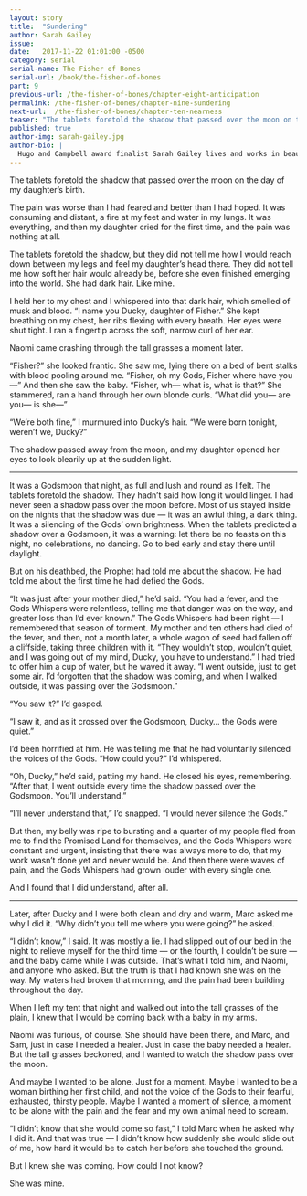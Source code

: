 ```yaml
---
layout: story
title:  "Sundering"
author: Sarah Gailey
issue:
date:   2017-11-22 01:01:00 -0500
category: serial
serial-name: The Fisher of Bones
serial-url: /book/the-fisher-of-bones
part: 9
previous-url: /the-fisher-of-bones/chapter-eight-anticipation
permalink: /the-fisher-of-bones/chapter-nine-sundering
next-url:  /the-fisher-of-bones/chapter-ten-nearness
teaser: "The tablets foretold the shadow that passed over the moon on the day of my daughter’s birth."
published: true
author-img: sarah-gailey.jpg
author-bio: |
  Hugo and Campbell award finalist Sarah Gailey lives and works in beautiful Portland, Oregon. Their nonfiction has been published by _Mashable_ and the _Boston Globe_, and their fiction has been published internationally. They are a regular contributor for _Tor.com_ and _Barnes & Noble_. You can find links to their work at [www.sarahgailey.com](http://www.sarahgailey.com). They tweet [@gaileyfrey](http://twitter.com/gaileyfrey).
---
```


The tablets foretold the shadow that passed over the moon on the day of my daughter’s birth.

The pain was worse than I had feared and better than I had hoped. It was consuming and distant, a fire at my feet and water in my lungs. It was everything, and then my daughter cried for the first time, and the pain was nothing at all.

The tablets foretold the shadow, but they did not tell me how I would reach down between my legs and feel my daughter’s head there. They did not tell me how soft her hair would already be, before she even finished emerging into the world. She had dark hair. Like mine.

I held her to my chest and I whispered into that dark hair, which smelled of musk and blood. “I name you Ducky, daughter of Fisher.” She kept breathing on my chest, her ribs flexing with every breath. Her eyes were shut tight. I ran a fingertip across the soft, narrow curl of her ear.

Naomi came crashing through the tall grasses a moment later.

“Fisher?” she looked frantic. She saw me, lying there on a bed of bent stalks with blood pooling around me. “Fisher, oh my Gods, Fisher where have you—” And then she saw the baby. “Fisher, wh— what is, what is that?” She stammered, ran a hand through her own blonde curls. “What did you— are you— is she—”

“We’re both fine,” I murmured into Ducky’s hair. “We were born tonight, weren’t we, Ducky?”

The shadow passed away from the moon, and my daughter opened her eyes to look blearily up at the sudden light.

----

It was a Godsmoon that night, as full and lush and round as I felt. The tablets foretold the shadow. They hadn’t said how long it would linger. I had never seen a shadow pass over the moon before. Most of us stayed inside on the nights that the shadow was due — it was an awful thing, a dark thing. It was a silencing of the Gods’ own brightness. When the tablets predicted a shadow over a Godsmoon, it was a warning: let there be no feasts on this night, no celebrations, no dancing. Go to bed early and stay there until daylight.

But on his deathbed, the Prophet had told me about the shadow. He had told me about the first time he had defied the Gods.

“It was just after your mother died,” he’d said. “You had a fever, and the Gods Whispers were relentless, telling me that danger was on the way, and greater loss than I’d ever known.” The Gods Whispers had been right — I remembered that season of torment. My mother and ten others had died of the fever, and then, not a month later, a whole wagon of seed had fallen off a cliffside, taking three children with it. “They wouldn’t stop, wouldn’t quiet, and I was going out of my mind, Ducky, you have to understand.” I had tried to offer him a cup of water, but he waved it away. “I went outside, just to get some air. I’d forgotten that the shadow was coming, and when I walked outside, it was passing over the Godsmoon.”

“You saw it?” I’d gasped.

“I saw it, and as it crossed over the Godsmoon, Ducky… the Gods were quiet.”

I’d been horrified at him. He was telling me that he had voluntarily silenced the voices of the Gods. “How could you?” I’d whispered.

“Oh, Ducky,” he’d said, patting my hand. He closed his eyes, remembering. “After that, I went outside every time the shadow passed over the Godsmoon. You’ll understand.”

“I’ll never understand that,” I’d snapped. “I would never silence the Gods.”

But then, my belly was ripe to bursting and a quarter of my people fled from me to find the Promised Land for themselves, and the Gods Whispers were constant and urgent, insisting that there was always more to do, that my work wasn’t done yet and never would be. And then there were waves of pain, and the Gods Whispers had grown louder with every single one.

And I found that I did understand, after all.

----

Later, after Ducky and I were both clean and dry and warm, Marc asked me why I did it. “Why didn’t you tell me where you were going?” he asked.

“I didn’t know,” I said. It was mostly a lie. I had slipped out of our bed in the night to relieve myself for the third time — or the fourth, I couldn’t be sure — and the baby came while I was outside. That’s what I told him, and Naomi, and anyone who asked. But the truth is that I had known she was on the way. My waters had broken that morning, and the pain had been building throughout the day.

When I left my tent that night and walked out into the tall grasses of the plain, I knew that I would be coming back with a baby in my arms.

Naomi was furious, of course. She should have been there, and Marc, and Sam, just in case I needed a healer. Just in case the baby needed a healer. But the tall grasses beckoned, and I wanted to watch the shadow pass over the moon.

And maybe I wanted to be alone. Just for a moment. Maybe I wanted to be a woman birthing her first child, and not the voice of the Gods to their fearful, exhausted, thirsty people. Maybe I wanted a moment of silence, a moment to be alone with the pain and the fear and my own animal need to scream.

“I didn’t know that she would come so fast,” I told Marc when he asked why I did it. And that was true — I didn’t know how suddenly she would slide out of me, how hard it would be to catch her before she touched the ground.

But I knew she was coming. How could I not know?

She was mine.

